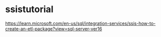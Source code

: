 # ssistutorial
https://learn.microsoft.com/en-us/sql/integration-services/ssis-how-to-create-an-etl-package?view=sql-server-ver16

